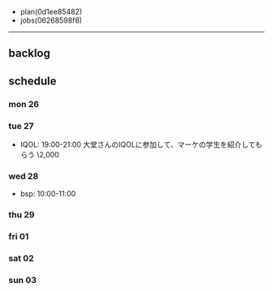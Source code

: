
- plan(0d1ee85482)
- jobs(06268598f8)
---

## backlog

## schedule
### mon 26
### tue 27
- IQOL: 19:00-21:00 大堂さんのIQOLに参加して、マーケの学生を紹介してもらう \2,000
### wed 28
- bsp: 10:00-11:00
### thu 29
### fri 01
### sat 02
### sun 03





